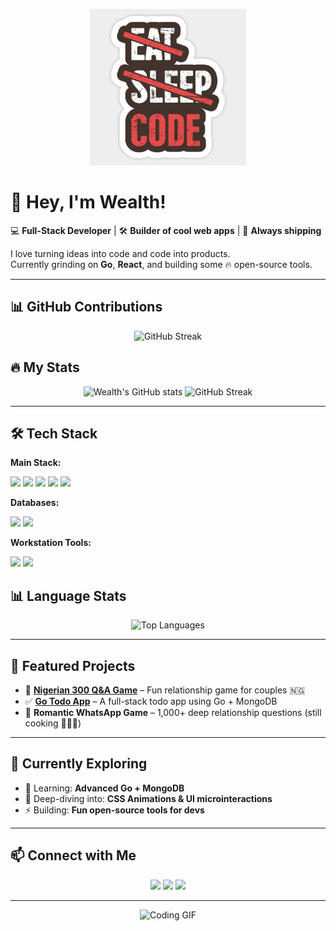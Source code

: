 <!-- HEADER BANNER -->
<p align="center">
  <img src="/main/web.jpeg" alt="Banner" width="250" height="250" />
</p>

# 👋 Hey, I'm Wealth!

💻 **Full-Stack Developer** | 🛠 **Builder of cool web apps** | 🚀 **Always shipping**

I love turning ideas into code and code into products.  
Currently grinding on **Go**, **React**, and building some 🔥 open-source tools.

---

## 📊 GitHub Contributions
<p align="center">
  <img src="https://streak-stats.demolab.com?user=Wealthometer&theme=radical&border_radius=8" alt="GitHub Streak" />
</p>

## 🔥 My Stats
<p align="center">
  <img src="https://github-readme-stats.vercel.app/api?username=Wealthometer&show_icons=true&theme=radical" alt="Wealth's GitHub stats" />
  <img src="https://streak-stats.demolab.com?user=Wealthometer&theme=radical" alt="GitHub Streak" />
</p>


---

## 🛠 Tech Stack
**Main Stack:**  
<p>
  <img src="https://img.shields.io/badge/NextJS-000?style=for-the-badge&logo=nextdotjs" />
  <img src="https://img.shields.io/badge/React-61DAFB?style=for-the-badge&logo=react&logoColor=black" />
  <img src="https://img.shields.io/badge/TypeScript-3178C6?style=for-the-badge&logo=typescript" />
  <img src="https://img.shields.io/badge/JavaScript-F7DF1E?style=for-the-badge&logo=javascript&logoColor=black" />
  <img src="https://img.shields.io/badge/Go-00ADD8?style=for-the-badge&logo=go" />
</p>

**Databases:**  
<p>
  <img src="https://img.shields.io/badge/MySQL-4479A1?style=for-the-badge&logo=mysql&logoColor=white" />
  <img src="https://img.shields.io/badge/MongoDB-4EA94B?style=for-the-badge&logo=mongodb&logoColor=white" />
</p>

**Workstation Tools:**  
<p>
  <img src="https://img.shields.io/badge/VSCode-007ACC?style=for-the-badge&logo=visualstudiocode" />
  <!-- <img src="https://img.shields.io/badge/Notion-000?style=for-the-badge&logo=notion" /> -->
  <img src="https://img.shields.io/badge/Ubuntu-E95420?style=for-the-badge&logo=ubuntu" />
</p>

## 📊 Language Stats
<p align="center">
  <img src="https://github-readme-stats.vercel.app/api/top-langs/?username=Wealthometer&layout=compact&theme=radical" alt="Top Languages" />
</p>


---

## 🚀 Featured Projects
- 📝 **[Nigerian 300 Q&A Game](https://github.com/Wealthometer/300-questions)** – Fun relationship game for couples 🇳🇬  
- ✅ **[Go Todo App](https://github.com/Wealthometer/go-todo)** – A full-stack todo app using Go + MongoDB  
- 💌 **Romantic WhatsApp Game** – 1,000+ deep relationship questions (still cooking 👨🏽‍🍳)

---

## 🎯 Currently Exploring
- 🌱 Learning: **Advanced Go + MongoDB**
- 🧠 Deep-diving into: **CSS Animations & UI microinteractions**
- ⚡ Building: **Fun open-source tools for devs**

---

## 📫 Connect with Me
<p align="center">
  <a href="https://x.com/wealthometer_10lin"><img src="https://img.shields.io/badge/Twitter-@Wealthometer-blue?style=for-the-badge&logo=twitter" /></a>
  <a href="https://www.linkedin.com/in/wealth-hajoh-a5a61433a/"><img src="https://img.shields.io/badge/LinkedIn-Connect-blue?style=for-the-badge&logo=linkedin" /></a>
  <a href="mailto:wealthhajoh87@gmail.com"><img src="https://img.shields.io/badge/Gmail-Let's%20Talk!-red?style=for-the-badge&logo=gmail" /></a>
</p>

---

<p align="center">
  <img src="https://media0.giphy.com/media/v1.Y2lkPTc5MGI3NjExZDFvYmt3bGhpcjQ4NGxsdzA1dnNwcHVwMTU3OXV2YjU4N2c2NDd3eSZlcD12MV9pbnRlcm5hbF9naWZfYnlfaWQmY3Q9Zw/GghGKaZ8JeHJx0apQC/giphy.gif" width="400px" alt="Coding GIF" />
</p>
<!-- 
## 🐍 Watch my contributions get eaten!
<p align="center">
  <img src="https://github.com/Wealthometer/Wealthometer/blob/output/snake.svg" alt="Snake animation" />
</p> -->

<!-- <picture>
  <source media="(prefers-color-scheme: dark)" srcset="https://github.com/Wealthometer/Wealthometer/blob/output/snake-dark.svg" />
  <source media="(prefers-color-scheme: light)" srcset="https://github.com/Wealthometer/Wealthometer/blob/output/snake.svg" />
  <img alt="snake animation" src="https://github.com/Wealthometer/Wealthometer/blob/output/snake.svg" />
</picture> -->
